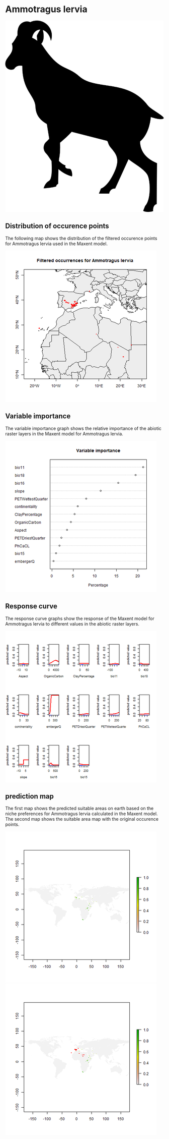 # Ammotragus lervia 

![](image_taxa.png) 

## Distribution of occurence points 
The following map shows the distribution of the filtered occurence points for Ammotragus lervia used in the Maxent model. 

![](occurrences.png)
    
## Variable importance 
The variable importance graph shows the relative importance of the abiotic raster layers in the  Maxent model for Ammotragus lervia. 

![](valid_maxent_variable_importance.png)
    
## Response curve 
The response curve graphs show the response of the Maxent model for Ammotragus lervia to different values in the abiotic raster layers. 

![](valid_maxent_response_curve.png)
    
## prediction map 
The first map shows the predicted suitable areas on earth based on the niche preferences for Ammotragus lervia calculated in the Maxent model. The second map shows the suitable area map with the original occurence points.

![](prediction_map.png)
![](prediction_occurence_map.png)
    
